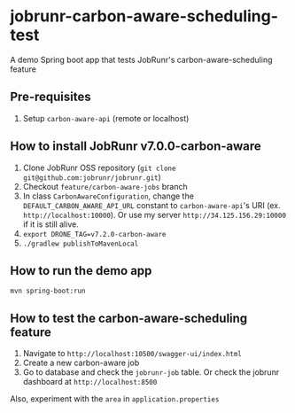 # jobrunr-carbon-aware-scheduling-test

A demo Spring boot app that tests JobRunr's carbon-aware-scheduling feature

## Pre-requisites

1. Setup `carbon-aware-api` (remote or localhost)

## How to install JobRunr v7.0.0-carbon-aware

1. Clone JobRunr OSS repository (`git clone git@github.com:jobrunr/jobrunr.git`)
2. Checkout `feature/carbon-aware-jobs` branch
3. In class `CarbonAwareConfiguration`, change the `DEFAULT_CARBON_AWARE_API_URL` constant to `carbon-aware-api`'s URI (ex. `http://localhost:10000`). Or use my server `http://34.125.156.29:10000` if it is still alive.
4. `export DRONE_TAG=v7.2.0-carbon-aware`
5. `./gradlew publishToMavenLocal`


## How to run the demo app

`mvn spring-boot:run`

## How to test the carbon-aware-scheduling feature

1. Navigate to `http://localhost:10500/swagger-ui/index.html`
2. Create a new carbon-aware job
3. Go to database and check the `jobrunr-job` table. Or check the jobrunr dashboard at `http://localhost:8500`


Also, experiment with the `area` in `application.properties`
